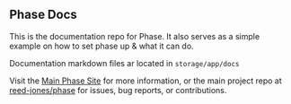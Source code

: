 ## Phase Docs

This is the documentation repo for Phase. It also serves as a simple example on how to set phase up & what it can do.

Documentation markdown files ar located in `storage/app/docs`

Visit the [Main Phase Site](https://phased.dev/) for more information, or the main project repo at [reed-jones/phase](https://github.com/reed-jones/phase) for issues, bug reports, or contributions.

